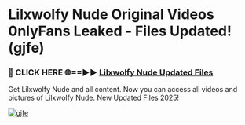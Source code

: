 # Lilxwolfy Nude Original Videos 0nlyFans Leaked - Files Updated! (gjfe)

<h3>🔴 CLICK HERE 🌐==►► <a href="https://tinyurl.com/5h6xmrr3" rel="nofollow">Lilxwolfy Nude Updated Files</a></h3>

Get Lilxwolfy Nude and all content. Now you can access all videos and pictures of Lilxwolfy Nude. New Updated Files 2025!

[![gjfe](https://i.imgur.com/KVD873Z.gif)](https://tinyurl.com/5h6xmrr3)
